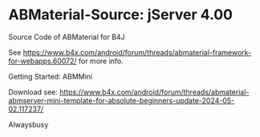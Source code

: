 # ABMaterial-Source: jServer 4.00
Source Code of ABMaterial for B4J

See https://www.b4x.com/android/forum/threads/abmaterial-framework-for-webapps.60072/ for more info.

Getting Started: ABMMini

Download see: https://www.b4x.com/android/forum/threads/abmaterial-abmserver-mini-template-for-absolute-beginners-update-2024-05-02.117237/

Alwaysbusy
